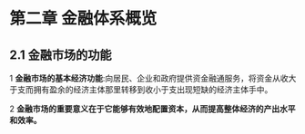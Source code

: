 # 第二章 金融体系概览

## 2.1 金融市场的功能

1 **金融市场的基本经济功能**:向居民、企业和政府提供资金融通服务，将资金从收大于支而拥有盈余的经济主体那里转移到收小于支出现短缺的经济主体手中。

2 **金融市场的重要意义在于它能够有效地配置资本，从而提高整体经济的产出水平和效率。**

